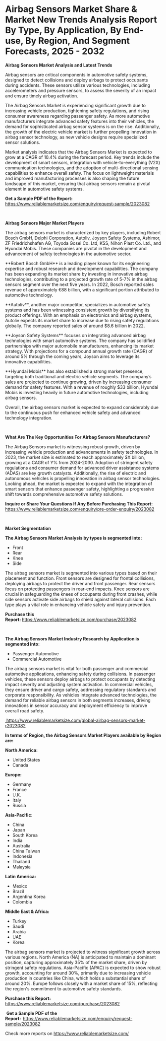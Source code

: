 <p><h1>Airbag Sensors Market Share & Market New Trends Analysis Report By Type, By Application, By End-use, By Region, And Segment Forecasts, 2025 - 2032</h1></p><p><strong>Airbag Sensors Market Analysis and Latest Trends</strong></p>
<p><p>Airbag sensors are critical components in automotive safety systems, designed to detect collisions and deploy airbags to protect occupants during accidents. These sensors utilize various technologies, including accelerometers and pressure sensors, to assess the severity of an impact and ensure timely airbag activation. </p><p>The Airbag Sensors Market is experiencing significant growth due to increasing vehicle production, tightening safety regulations, and rising consumer awareness regarding passenger safety. As more automotive manufacturers integrate advanced safety features into their vehicles, the demand for sophisticated airbag sensor systems is on the rise. Additionally, the growth of the electric vehicle market is further propelling innovation in airbag sensor technology, as new vehicle designs require specialized sensor solutions. </p><p>Market analysis indicates that the Airbag Sensors Market is expected to grow at a CAGR of 10.4% during the forecast period. Key trends include the development of smart sensors, integration with vehicle-to-everything (V2X) communication technologies, and the adoption of multi-directional sensing capabilities to enhance overall safety. The focus on lightweight materials and improved manufacturing processes is also shaping the future landscape of this market, ensuring that airbag sensors remain a pivotal element in automotive safety systems.</p></p>
<p><strong>Get a Sample PDF of the Report:&nbsp;</strong> <a href="https://www.reliablemarketsize.com/enquiry/request-sample/2023082?utm_campaign=3169&utm_medium=2&utm_source=Github&utm_content=ia&utm_term=06042025&utm_id=airbag-sensors">https://www.reliablemarketsize.com/enquiry/request-sample/2023082</a></p>
<p>&nbsp;</p>
<p><strong>Airbag Sensors Major Market Players</strong></p>
<p><p>The airbag sensors market is characterized by key players, including Robert Bosch GmbH, Delphi Corporation, Autoliv, Joyson Safety Systems, Ashimor, ZF Friedrichshafen AG, Toyoda Gosei Co. Ltd, KSS, Nihon Plast Co. Ltd., and Hyundai Mobis. These companies are pivotal in the development and advancement of safety technologies in the automotive sector.</p><p>**Robert Bosch GmbH** is a leading player known for its engineering expertise and robust research and development capabilities. The company has been expanding its market share by investing in innovative airbag technologies, contributing to a projected growth rate of 5-7% in the airbag sensors segment over the next five years. In 2022, Bosch reported sales revenue of approximately €88 billion, with a significant portion attributed to automotive technology.</p><p>**Autoliv**, another major competitor, specializes in automotive safety systems and has been witnessing consistent growth by diversifying its product offerings. With an emphasis on electronics and airbag systems, Autoliv expects its market share to increase due to rising safety regulations globally. The company reported sales of around $8.6 billion in 2022.</p><p>**Joyson Safety Systems** focuses on integrating advanced airbag technologies with smart automotive systems. The company has solidified partnerships with major automobile manufacturers, enhancing its market strategy. With projections for a compound annual growth rate (CAGR) of around 5% through the coming years, Joyson aims to leverage its innovative capabilities.</p><p>**Hyundai Mobis** has also established a strong market presence, targeting both traditional and electric vehicle segments. The company’s sales are projected to continue growing, driven by increasing consumer demand for safety features. With a revenue of roughly $33 billion, Hyundai Mobis is investing heavily in future automotive technologies, including airbag sensors.</p><p>Overall, the airbag sensors market is expected to expand considerably due to the continuous push for enhanced vehicle safety and advanced technology integration.</p></p>
<p>&nbsp;</p>
<p><strong>What Are The Key Opportunities For Airbag Sensors Manufacturers?</strong></p>
<p><p>The Airbag Sensors market is witnessing robust growth, driven by increasing vehicle production and advancements in safety technologies. In 2023, the market size is estimated to reach approximately $X billion, growing at a CAGR of Y% from 2024-2030. Adoption of stringent safety regulations and consumer demand for advanced driver assistance systems (ADAS) are key growth catalysts. Additionally, the rise of electric and autonomous vehicles is propelling innovation in airbag sensor technologies. Looking ahead, the market is expected to expand with the integration of smart sensors that enhance passenger safety, highlighting a progressive shift towards comprehensive automotive safety solutions.</p></p>
<p><strong>Inquire or Share Your Questions If Any Before Purchasing This Report:</strong> <a href="https://www.reliablemarketsize.com/enquiry/pre-order-enquiry/2023082?utm_campaign=3169&utm_medium=2&utm_source=Github&utm_content=ia&utm_term=06042025&utm_id=airbag-sensors">https://www.reliablemarketsize.com/enquiry/pre-order-enquiry/2023082</a></p>
<p>&nbsp;</p>
<p><strong>Market Segmentation</strong></p>
<p><strong>The Airbag Sensors Market Analysis by types is segmented into:</strong></p>
<p><ul><li>Front</li><li>Rear</li><li>Knee</li><li>Side</li></ul></p>
<p><p>The airbag sensors market is segmented into various types based on their placement and function. Front sensors are designed for frontal collisions, deploying airbags to protect the driver and front passenger. Rear sensors focus on protecting passengers in rear-end impacts. Knee sensors are crucial in safeguarding the knees of occupants during front crashes, while side sensors activate side airbags to shield against lateral collisions. Each type plays a vital role in enhancing vehicle safety and injury prevention.</p></p>
<p><strong>Purchase this Report:&nbsp;</strong><a href="https://www.reliablemarketsize.com/purchase/2023082?utm_campaign=3169&utm_medium=2&utm_source=Github&utm_content=ia&utm_term=06042025&utm_id=airbag-sensors">https://www.reliablemarketsize.com/purchase/2023082</a></p>
<p>&nbsp;</p>
<p><strong>The Airbag Sensors Market Industry Research by Application is segmented into:</strong></p>
<p><ul><li>Passenger Automotive</li><li>Commercial Automotive</li></ul></p>
<p><p>The airbag sensors market is vital for both passenger and commercial automotive applications, enhancing safety during collisions. In passenger vehicles, these sensors deploy airbags to protect occupants by detecting impact severity and adjusting system activation. In commercial vehicles, they ensure driver and cargo safety, addressing regulatory standards and corporate responsibility. As vehicles integrate advanced technologies, the demand for reliable airbag sensors in both segments increases, driving innovations in sensor accuracy and deployment efficiency to improve overall road safety.</p></p>
<p><a href="https://www.reliablemarketsize.com/global-airbag-sensors-market-r2023082?utm_campaign=3169&utm_medium=2&utm_source=Github&utm_content=ia&utm_term=06042025&utm_id=airbag-sensors">&nbsp;https://www.reliablemarketsize.com/global-airbag-sensors-market-r2023082</a></p>
<p><strong>In terms of Region, the Airbag Sensors Market Players available by Region are:</strong></p>
<p>
    <p> <strong> North America: </strong>
        <ul>
            <li>United States</li>
            <li>Canada</li>
        </ul>
        </p> 
    <p> <strong> Europe: </strong>
        <ul>
            <li>Germany</li>
            <li>France</li>
            <li>U.K.</li>
            <li>Italy</li>
            <li>Russia</li>
        </ul>
        </p> 
    <p> <strong> Asia-Pacific: </strong>
        <ul>
            <li>China</li>
            <li>Japan</li>
            <li>South Korea</li>
            <li>India</li>
            <li>Australia</li>
            <li>China Taiwan</li>
            <li>Indonesia</li>
            <li>Thailand</li>
            <li>Malaysia</li>
        </ul>
        </p> 
    <p> <strong> Latin America: </strong>
        <ul>
            <li>Mexico</li>
            <li>Brazil</li>
            <li>Argentina Korea</li>
            <li>Colombia</li>
        </ul>
        </p> 
    <p> <strong> Middle East & Africa: </strong>
        <ul>
            <li>Turkey</li>
            <li>Saudi</li>
            <li>Arabia</li>
            <li>UAE</li>
            <li>Korea</li>
        </ul>
    </p>
    </p>
<p><p>The airbag sensors market is projected to witness significant growth across various regions. North America (NA) is anticipated to maintain a dominant position, capturing approximately 35% of the market share, driven by stringent safety regulations. Asia-Pacific (APAC) is expected to show robust growth, accounting for around 30%, primarily due to increasing vehicle production in countries like China, which holds a substantial share of around 20%. Europe follows closely with a market share of 15%, reflecting the region's commitment to automotive safety standards.</p></p>
<p><strong>Purchase this Report: </strong><a href="https://www.reliablemarketsize.com/purchase/2023082?utm_campaign=3169&utm_medium=2&utm_source=Github&utm_content=ia&utm_term=06042025&utm_id=airbag-sensors">https://www.reliablemarketsize.com/purchase/2023082</a></p>
<p>&nbsp;<strong>Get a Sample PDF of the Report:&nbsp;&nbsp;</strong><a href="https://www.reliablemarketsize.com/enquiry/request-sample/2023082?utm_campaign=3169&utm_medium=2&utm_source=Github&utm_content=ia&utm_term=06042025&utm_id=airbag-sensors">https://www.reliablemarketsize.com/enquiry/request-sample/2023082</a></p>
<p><strong></strong></p>
<p>Check more reports on <a href="https://www.reliablemarketsize.com/?utm_campaign=3169&utm_medium=2&utm_source=Github&utm_content=ia&utm_term=06042025&utm_id=airbag-sensors">https://www.reliablemarketsize.com/</a></p>